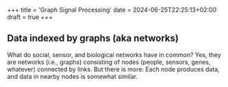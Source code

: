 +++
title = 'Graph Signal Processing'
date = 2024-06-25T22:25:13+02:00
draft = true
+++

## Data indexed by graphs (aka networks)
What do social, sensor, and biological networks have in common?
Yes, they are networks (i.e., graphs) consisting of nodes (people, sensors, genes, whatever) connected by links.
But there is more: Each node produces data, and data in nearby nodes is somewhat similar.